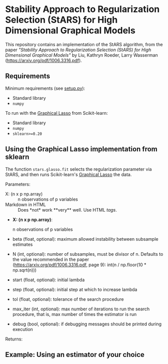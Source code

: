# Stability Approach to Regularization Selection (StARS) for High Dimensional Graphical Models

This repository contains an implementation of the StARS algorithm, from the paper *"Stability Approach to Regularization Selection (StARS) for High Dimensional Graphical Models"* by Liu, Kathryn Roeder, Larry Wasserman (https://arxiv.org/pdf/1006.3316.pdf).

## Requirements

Minimum requirements (see [setup.py](setup.py)):

- Standard library
- `numpy`

To run with the [Graphical Lasso](https://scikit-learn.org/stable/modules/generated/sklearn.covariance.GraphicalLasso.html) from Scikit-learn:
- Standard library
- `numpy`
- `sklearn>=0.20`

## Using the Graphical Lasso implementation from sklearn

The function `stars.glasso.fit` selects the regularization parameter via StARS, and then runs Scikit-learn's [Graphical Lasso](https://scikit-learn.org/stable/modules/generated/sklearn.covariance.GraphicalLasso.html) the data.

Parameters:

<dl>
  <dt>X: (n x p np.array)</dt>
  <dd>n observations of p variables</dd>

  <dt>Markdown in HTML</dt>
  <dd>Does *not* work **very** well. Use HTML <em>tags</em>.</dd>
</dl>

- **X: (n x p np.array)**:
 
   n observations of p variables

- beta (float, optional): maximum allowed instability between subsample estimates
- N (int, optional): number of subsamples, must be divisor of n. Defaults to the value recommended in the paper (https://arxiv.org/pdf/1006.3316.pdf, page 9): int(n / np.floor(10 * np.sqrt(n)))
- start (float, optional): initial lambda
- step (float, optional): initial step at which to increase lambda
- tol (float, optional): tolerance of the search procedure
- max_iter (int, optional): max number of iterations to run the search procedure, that is, max number of times the estimator is run
- debug (bool, optional): if debugging messages should be printed during execution

Returns:

## Example: Using an estimator of your choice

